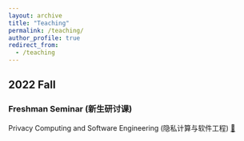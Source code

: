 ```yaml
---
layout: archive
title: "Teaching"
permalink: /teaching/
author_profile: true
redirect_from:
  - /teaching
---
```



## 2022 Fall

### Freshman Seminar (新生研讨课)
Privacy Computing and Software Engineering (隐私计算与软件工程) [:page_with_curl:](http://ignorer001.github.io/files/Freshman_Seminar_Course.pdf)
